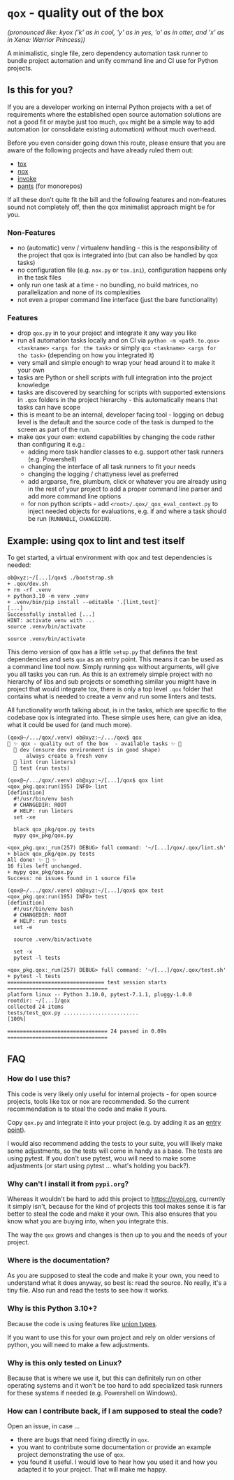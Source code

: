 # `qox` - quality out of the box

*(pronounced like: kyox ('k' as in cool, 'y' as in yes, 'o' as in otter, and 'x' as in Xena: Warrior Princess))*

A minimalistic, single file, zero dependency automation task runner to bundle project automation and unify command line and CI use for Python projects.

## Is this for you?

If you are a developer working on internal Python projects with a set of requirements where the established open source automation solutions are not a good fit or maybe just too much, `qox` might be a simple way to add automation (or consolidate existing automation) without much overhead.

Before you even consider going down this route, please ensure that you are aware of the following projects and have already ruled them out:

* [tox](https://tox.wiki)
* [nox](https://nox.thea.codes/)
* [invoke](https://www.pyinvoke.org/)
* [pants](https://www.pantsbuild.org/) (for monorepos)

If all these don't quite fit the bill and the following features and non-features sound not completely off, then the qox minimalist approach might be for you.

### Non-Features

* no (automatic) venv / virtualenv handling - this is the responsibility of the project that qox is integrated into (but can also be handled by qox tasks)
* no configuration file (e.g. `nox.py` or `tox.ini`), configuration happens only in the task files
* only run one task at a time - no bundling, no build matrices, no parallelization and none of its complexities
* not even a proper command line interface (just the bare functionality)

### Features

* drop `qox.py` in to your project and integrate it any way you like
* run all automation tasks locally and on CI via
  `python -m <path.to.qox> <taskname> <args for the task>` or simply `qox <taskname> <args for the task>` (depending on how you integrated it)
* very small and simple enough to wrap your head around it to make it your own
* tasks are Python or shell scripts with full integration into the project knowledge
* tasks are discovered by searching for scripts with supported extensions in `.qox` folders in the project hierarchy - this automatically means that tasks can have scope
* this is meant to be an internal, developer facing tool - logging on debug level is the default and the source code of the task is dumped to the screen as part of the run.
* make qox your own: extend capabilities by changing the code rather than configuring it e.g.:
    * adding more task handler classes to e.g. support other task runners (e.g. Powershell)
    * changing the interface of all task runners to fit your needs
    * changing the logging / chattyness level as preferred
    * add argparse, fire, plumbum, click or whatever you are already using in the rest of your project to add a proper command line parser and add more command line options
    * for non python scripts - add `<root>/.qox/_qox_eval_context.py` to inject needed objects for evaluations, e.g. if and where a task should be run (`RUNNABLE`, `CHANGEDIR`).

## Example: using qox to lint and test itself

To get started, a virtual environment with qox and test dependencies is needed:

```text
ob@xyz:~/[...]/qox$ ./bootstrap.sh 
+ .qox/dev.sh
+ rm -rf .venv
+ python3.10 -m venv .venv
+ .venv/bin/pip install --editable '.[lint,test]'
[...]
Successfully installed [...]
HINT: activate venv with ...
source .venv/bin/activate
```

```text
source .venv/bin/activate
```

This demo version of qox has a little `setup.py` that defines the test dependencies and sets `qox` as an entry point. This means it can be used as a command line tool now. Simply running `qox` without arguments, will give you all tasks you can run.  As this is an extremely simple project with no hierarchy of libs and sub projects or something similar you might have in project that would integrate tox, there is only a top level `.qox` folder that contains what is needed to create a venv and run some linters and tests.

All functionality worth talking about, is in the tasks, which are specific to the codebase qox is integrated into. These simple uses here, can give an idea, what it could be used for (and much more).

```text
(qox@~/.../qox/.venv) ob@xyz:~/.../qox$ qox
💯 ✨ qox - quality out of the box  - available tasks ✨ 💯
  🏃 dev (ensure dev environment is in good shape)
      always create a fresh venv
  🏃 lint (run linters)
  🏃 test (run tests)
```

```text
(qox@~/.../qox/.venv) ob@xyz:~/[...]/qox$ qox lint
<qox_pkg.qox:run(195) INFO> lint
[definition]
  #!/usr/bin/env bash
  # CHANGEDIR: ROOT
  # HELP: run linters
  set -xe

  black qox_pkg/qox.py tests
  mypy qox_pkg/qox.py

<qox_pkg.qox:_run(257) DEBUG> full command: '~/[...]/qox/.qox/lint.sh'
+ black qox_pkg/qox.py tests
All done! ✨ 🍰 ✨
16 files left unchanged.
+ mypy qox_pkg/qox.py
Success: no issues found in 1 source file
```

```text
(qox@~/.../qox/.venv) ob@xyz:~/[...]/qox$ qox test
<qox_pkg.qox:run(195) INFO> test
[definition]
  #!/usr/bin/env bash
  # CHANGEDIR: ROOT
  # HELP: run tests
  set -e

  source .venv/bin/activate

  set -x
  pytest -l tests

<qox_pkg.qox:_run(257) DEBUG> full command: '~/[...]/qox/.qox/test.sh'
+ pytest -l tests
=============================== test session starts ================================
platform linux -- Python 3.10.0, pytest-7.1.1, pluggy-1.0.0
rootdir: ~/[...]/qox
collected 24 items                                                                                                                                                   
tests/test_qox.py ........................                                    [100%]

================================ 24 passed in 0.09s ================================
```

## FAQ

### How do I use this?

This code is very likely only useful for internal projects - for open source projects, tools like tox or nox are recommended. So the current recommendation is to steal the code and make it yours.

Copy `qox.py` and integrate it into your project (e.g. by adding it as an [entry point](https://packaging.python.org/en/latest/specifications/entry-points/#entry-points-specification)). 

I would also recommend adding the tests to your suite, you will likely make some adjustments, so the tests will come in handy as a base. The tests are using pytest. If you don't use pytest, wou will need to make some adjustments (or start using pytest ... what's holding you back?).

### Why can't I install it from `pypi.org`?

Whereas it wouldn't be hard to add this project to https://pypi.org, currently it simply isn't, because for the kind of projects this tool makes sense it is far better to steal the code and make it your own. This also ensures that you know what you are buying into, when you integrate this.

The way the `qox` grows and changes is then up to you and the needs of your project.

### Where is the documentation?

As you are supposed to steal the code and make it your own, you need to understand what it does anyway, so best is: read the source. No really, it's a tiny file. Also run and read the tests to see how it works.

### Why is this Python 3.10+?

Because the code is using features like [union types](https://peps.python.org/pep-0604/). 

If you want to use this for your own project and rely on older versions of python, you will need to make a few adjustments.

### Why is this only tested on Linux? 

Because that is where we use it, but this can definitely run on other operating systems and it won't be too hard to add specialized task runners for these systems if needed (e.g. Powershell on Windows).

### How can I contribute back, if I am supposed to steal the code?

Open an issue, in case ...

* there are bugs that need fixing directly in `qox`.
* you want to contribute some documentation or provide an example project demonstrating the use of `qox`.
* you found it useful. I would love to hear how you used it and how you adapted it to your project. That will make me happy.
